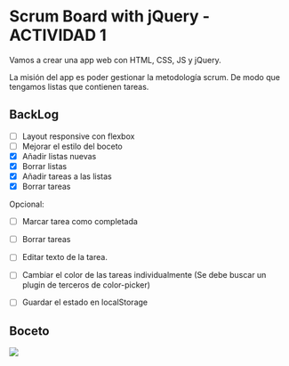 #  Scrum Board with jQuery - ACTIVIDAD 1

Vamos a crear una app web con HTML, CSS, JS y jQuery.

La misión del app es poder gestionar la metodología scrum. De modo que tengamos listas que contienen tareas.

## BackLog

- [ ] Layout responsive con flexbox
- [ ] Mejorar el estilo del boceto
- [x] Añadir listas nuevas
- [x] Borrar listas
- [x] Añadir tareas a las listas
- [X] Borrar tareas

Opcional:

- [ ] Marcar tarea como completada
- [ ] Borrar tareas
- [ ] Editar texto de la tarea.
- [ ] Cambiar el color de las tareas individualmente (Se debe buscar un plugin de terceros de color-picker)
- [ ] Guardar el estado en localStorage


## Boceto

![](./frontPreview.png)
